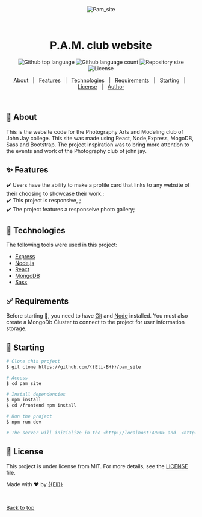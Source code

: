<div align="center" id="top"> 
  <img src="https://i.imgur.com/ExUiKHk.png" alt="Pam_site" />

&#xa0;

  <!-- <a href="https://pam_site.netlify.app">Demo</a> -->
</div>

<h1 align="center">P.A.M. club website</h1>

<p align="center">
  <img alt="Github top language" src="https://img.shields.io/github/languages/top/ELI-BH/pam_site?color=56BEB8">

  <img alt="Github language count" src="https://img.shields.io/github/languages/count/ELI-BH/pam_site?color=56BEB8">

  <img alt="Repository size" src="https://img.shields.io/github/repo-size/ELI-BH/pam_site?color=56BEB8">

  <img alt="License" src="https://img.shields.io/github/license/ELI_BH/pam_site?color=56BEB8">

  <!-- <img alt="Github issues" src="https://img.shields.io/github/issues/{{YOUR_GITHUB_USERNAME}}/pam_site?color=56BEB8" /> -->

  <!-- <img alt="Github forks" src="https://img.shields.io/github/forks/{{YOUR_GITHUB_USERNAME}}/pam_site?color=56BEB8" /> -->

  <!-- <img alt="Github stars" src="https://img.shields.io/github/stars/{{YOUR_GITHUB_USERNAME}}/pam_site?color=56BEB8" /> -->
</p>

<!-- Status -->

<!-- <h4 align="center">
	🚧  Pam_site 🚀 Under construction...  🚧
</h4>

<hr> -->

<p align="center">
  <a href="#dart-about">About</a> &#xa0; | &#xa0; 
  <a href="#sparkles-features">Features</a> &#xa0; | &#xa0;
  <a href="#rocket-technologies">Technologies</a> &#xa0; | &#xa0;
  <a href="#white_check_mark-requirements">Requirements</a> &#xa0; | &#xa0;
  <a href="#checkered_flag-starting">Starting</a> &#xa0; | &#xa0;
  <a href="#memo-license">License</a> &#xa0; | &#xa0;
  <a href="https://github.com/{{Eli-Bh}}" target="_blank">Author</a>
</p>

<br>

## :dart: About

This is the website code for the Photography Arts and Modeling club of John Jay college.
This site was made using React, Node,Express, MogoDB, Sass and Bootstrap.
The project inspiration was to bring more attention to the events and work of the Photography club of john jay.

## :sparkles: Features

:heavy_check_mark: Users have the ability to make a profile card that links to any website of their choosing to showcase their work.;\
:heavy_check_mark: This project is responsive, ;\
:heavy_check_mark: The project features a responseive photo gallery;

## :rocket: Technologies

The following tools were used in this project:

- [Express](http://expressjs.com/)
- [Node.js](https://nodejs.org/en/)
- [React](https://pt-br.reactjs.org/)
- [MongoDB](https://www.mongodb.com/)
- [Sass](https://sass-lang.com/)

## :white_check_mark: Requirements

Before starting :checkered_flag:, you need to have [Git](https://git-scm.com) and [Node](https://nodejs.org/en/) installed.
You must also create a MongoDb Cluster to connect to the project for user information storage.

## :checkered_flag: Starting

```bash
# Clone this project
$ git clone https://github.com/{{Eli-BH}}/pam_site

# Access
$ cd pam_site

# Install dependencies
$ npm install
$ cd /frontend npm install

# Run the project
$ npm run dev

# The server will initialize in the <http://localhost:4000> and  <http://localhost:3000>
```

## :memo: License

This project is under license from MIT. For more details, see the [LICENSE](LICENSE.md) file.

Made with :heart: by <a href="https://github.com/{{Eli-Bh}}" target="_blank">{{Eli}}</a>

&#xa0;

<a href="#top">Back to top</a>
